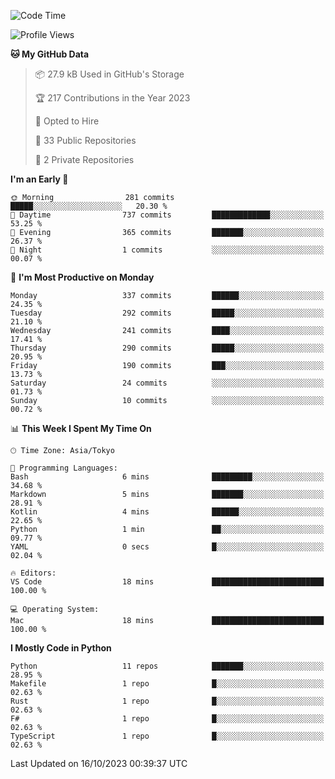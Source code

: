 <!--START_SECTION:waka-->
![Code Time](http://img.shields.io/badge/Code%20Time-719%20hrs-blue)

![Profile Views](http://img.shields.io/badge/Profile%20Views-0-blue)

**🐱 My GitHub Data** 

> 📦 27.9 kB Used in GitHub's Storage 
 > 
> 🏆 217 Contributions in the Year 2023
 > 
> 💼 Opted to Hire
 > 
> 📜 33 Public Repositories 
 > 
> 🔑 2 Private Repositories 
 > 
**I'm an Early 🐤** 

```text
🌞 Morning                281 commits         █████░░░░░░░░░░░░░░░░░░░░   20.30 % 
🌆 Daytime                737 commits         █████████████░░░░░░░░░░░░   53.25 % 
🌃 Evening                365 commits         ███████░░░░░░░░░░░░░░░░░░   26.37 % 
🌙 Night                  1 commits           ░░░░░░░░░░░░░░░░░░░░░░░░░   00.07 % 
```
📅 **I'm Most Productive on Monday** 

```text
Monday                   337 commits         ██████░░░░░░░░░░░░░░░░░░░   24.35 % 
Tuesday                  292 commits         █████░░░░░░░░░░░░░░░░░░░░   21.10 % 
Wednesday                241 commits         ████░░░░░░░░░░░░░░░░░░░░░   17.41 % 
Thursday                 290 commits         █████░░░░░░░░░░░░░░░░░░░░   20.95 % 
Friday                   190 commits         ███░░░░░░░░░░░░░░░░░░░░░░   13.73 % 
Saturday                 24 commits          ░░░░░░░░░░░░░░░░░░░░░░░░░   01.73 % 
Sunday                   10 commits          ░░░░░░░░░░░░░░░░░░░░░░░░░   00.72 % 
```


📊 **This Week I Spent My Time On** 

```text
🕑︎ Time Zone: Asia/Tokyo

💬 Programming Languages: 
Bash                     6 mins              █████████░░░░░░░░░░░░░░░░   34.68 % 
Markdown                 5 mins              ███████░░░░░░░░░░░░░░░░░░   28.91 % 
Kotlin                   4 mins              ██████░░░░░░░░░░░░░░░░░░░   22.65 % 
Python                   1 min               ██░░░░░░░░░░░░░░░░░░░░░░░   09.77 % 
YAML                     0 secs              █░░░░░░░░░░░░░░░░░░░░░░░░   02.04 % 

🔥 Editors: 
VS Code                  18 mins             █████████████████████████   100.00 % 

💻 Operating System: 
Mac                      18 mins             █████████████████████████   100.00 % 
```

**I Mostly Code in Python** 

```text
Python                   11 repos            ███████░░░░░░░░░░░░░░░░░░   28.95 % 
Makefile                 1 repo              █░░░░░░░░░░░░░░░░░░░░░░░░   02.63 % 
Rust                     1 repo              █░░░░░░░░░░░░░░░░░░░░░░░░   02.63 % 
F#                       1 repo              █░░░░░░░░░░░░░░░░░░░░░░░░   02.63 % 
TypeScript               1 repo              █░░░░░░░░░░░░░░░░░░░░░░░░   02.63 % 
```




 Last Updated on 16/10/2023 00:39:37 UTC
<!--END_SECTION:waka-->
